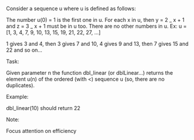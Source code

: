 Consider a sequence u where u is defined as follows:

The number u(0) = 1 is the first one in u.
For each x in u, then y = 2 _ x + 1 and z = 3 _ x + 1 must be in u too.
There are no other numbers in u.
Ex: u = [1, 3, 4, 7, 9, 10, 13, 15, 19, 21, 22, 27, ...]

1 gives 3 and 4, then 3 gives 7 and 10, 4 gives 9 and 13, then 7 gives 15 and 22 and so on...

Task:

Given parameter n the function dbl_linear (or dblLinear...) returns the element u(n) of the ordered (with <) sequence u (so, there are no duplicates).

Example:

dbl_linear(10) should return 22

Note:

Focus attention on efficiency
